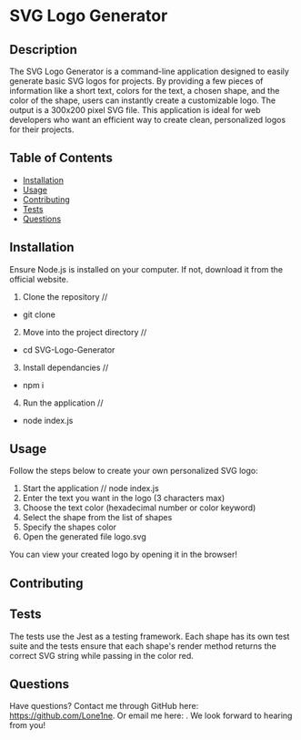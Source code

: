 # SVG Logo Generator

## Description

The SVG Logo Generator is a command-line application designed to easily generate basic SVG logos for projects. By providing a few pieces of information like a short text, colors for the text, a chosen shape, and the color of the shape, users can instantly create a customizable logo. The output is a 300x200 pixel SVG file. This application is ideal for web developers who want an efficient way to create clean, personalized logos for their projects.

## Table of Contents

- [Installation](#installation)
- [Usage](#usage)
- [Contributing](#contributing)
- [Tests](#tests)
- [Questions](#questions)

## Installation

Ensure Node.js is installed on your computer. If not, download it from the official website.

1. Clone the repository //

- git clone

2. Move into the project directory //

- cd SVG-Logo-Generator

3. Install dependancies //

- npm i

4. Run the application //

- node index.js

## Usage

Follow the steps below to create your own personalized SVG logo:

1. Start the application // node index.js
2. Enter the text you want in the logo (3 characters max)
3. Choose the text color (hexadecimal number or color keyword)
4. Select the shape from the list of shapes
5. Specify the shapes color
6. Open the generated file logo.svg

You can view your created logo by opening it in the browser!

## Contributing

## Tests

The tests use the Jest as a testing framework. Each shape has its own test suite and the tests ensure that each shape's render method returns the correct SVG string while passing in the color red.

## Questions

Have questions? Contact me through GitHub here: https://github.com/Lone1ne.
Or email me here: .
We look forward to hearing from you!
